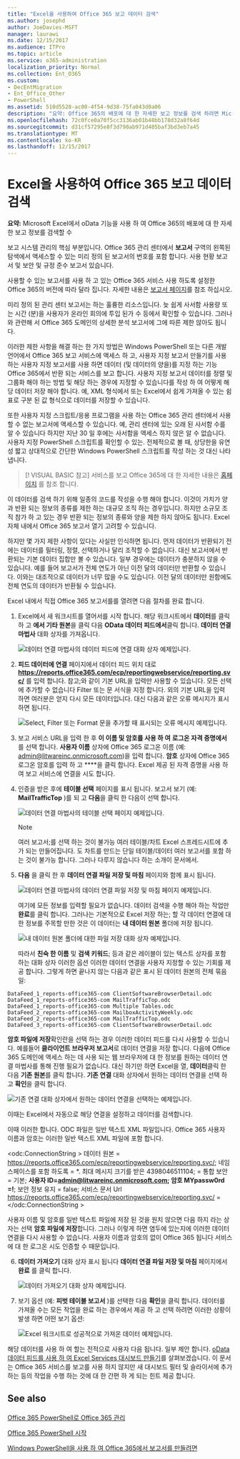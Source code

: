 ```yaml
---
title: "Excel을 사용하여 Office 365 보고 데이터 검색"
ms.author: josephd
author: JoeDavies-MSFT
manager: laurawi
ms.date: 12/15/2017
ms.audience: ITPro
ms.topic: article
ms.service: o365-administration
localization_priority: Normal
ms.collection: Ent_O365
ms.custom:
- DecEntMigration
- Ent_Office_Other
- PowerShell
ms.assetid: 510d5528-ac00-4f54-9d38-75fa043d0a06
description: "요약: Office 365의 배포에 대 한 자세한 보고 정보를 검색 하려면 Microsoft Excel에서 oData 기능을 사용"
ms.openlocfilehash: 72c0fce0a70f5cc3136ab01b48bb178d32a8f64d
ms.sourcegitcommit: d31cf57295e8f3d798ab971d405baf3bd3eb7a45
ms.translationtype: MT
ms.contentlocale: ko-KR
ms.lasthandoff: 12/15/2017
---
```

# <a name="using-excel-to-retrieve-office-365-reporting-data"></a>Excel을 사용하여 Office 365 보고 데이터 검색

 **요약:** Microsoft Excel에서 oData 기능을 사용 하 여 Office 365의 배포에 대 한 자세한 보고 정보를 검색할 수
  
보고 시스템 관리의 핵심 부분입니다. Office 365 관리 센터에서 **보고서** 구역의 왼쪽된 탐색에서 액세스할 수 있는 미리 정의 된 보고서의 번호를 포함 합니다. 사용 현황 보고서 및 보안 및 규정 준수 보고서 있습니다.
  
사용할 수 있는 보고서를 사용 하 고 있는 Office 365 서비스 사용 하도록 설정한 Office 365의 버전에 따라 달라 집니다. 자세한 내용은 [보고서 페이지](https://technet.microsoft.com/en-us/library/office-365-reports.aspx)를 참조 하십시오.
  
미리 정의 된 관리 센터 보고서는 하는 훌륭한 리소스입니다. 늦 쉽게 사서함 사용량 또는 시간 (분)을 사용자가 온라인 회의에 투입 된가 수 등에서 확인할 수 있습니다. 그러나와 관련해 서 Office 365 도메인의 상세한 분석 보고서에 그에 따른 제한 않아도 됩니다.
  
이러한 제한 사항을 해결 하는 한 가지 방법은 Windows PowerShell 또는 다른 개발 언어에서 Office 365 보고 서비스에 액세스 하 고, 사용자 지정 보고서 만들기를 사용 하는 사용자 지정 보고서를 사용 하면 데이터 (및 데이터의 양을)를 지정 하는 기능 Office 365에서 반환 되는 서비스를 보고 합니다. 사용자 지정 보고서 데이터를 정렬 및 그룹화 해야 하는 방법 및 해당 하는 경우에 지정할 수 있습니다를 작성 하 여 어떻게 해당 데이터 저장 해야 합니다. 예, XML 형식에서 또는 Excel에서 쉽게 가져올 수 있는 쉼표로 구분 된 값 형식으로 데이터를 저장할 수 있습니다. 
  
또한 사용자 지정 스크립트/응용 프로그램을 사용 하는 Office 365 관리 센터에서 사용할 수 없는 보고서에 액세스할 수 있습니다. 예, 관리 센터에 있는 오래 된 사서함 수를 알 수 있습니다 하지만 지난 30 일 후에는 사서함을 액세스 하지 않은 알 수 없습니다. 사용자 지정 PowerShell 스크립트를 확인할 수 있는. 전체적으로 볼 때, 상당한을 유연성 짧고 상대적으로 간단한 Windows PowerShell 스크립트를 작성 하는 것 대신 나타냅니다.
  
> [! VISUAL BASIC 참고] 서비스를 보고 Office 365에 대 한 자세한 내용은 [홈페이지](https://msdn.microsoft.com/en-us/library/office/jj984325%28v=office.15%29.aspx) 를 참조 합니다.
  
이 데이터를 검색 하기 위해 일종의 코드를 작성을 수행 해야 합니다. 이것이 가치가 양과 반환 되는 정보의 종류를 제한 하는 대규모 조직 하는 경우입니다. 하지만 소규모 조직 참가 하 고 있는 경우 반환 되는 정보의 종류와 양을 제한 하지 않아도 됩니다. Excel 자체 내에서 Office 365 보고서 열기 고려할 수 있습니다.
  
하지만 몇 가지 제한 사항이 있다는 사실만 인식하면 됩니다. 먼저 데이터가 반환되기 전에는 데이터를 필터링, 정렬, 선택하거나 달리 조작할 수 없습니다. 대신 보고서에서 반환되는 기본 데이터 집합만 볼 수 있습니다. 일부 경우에는 데이터가 충분하지 않을 수 있습니다. 예를 들어 보고서가 전체 연도가 아닌 이전 달의 데이터만 반환할 수 있습니다. 이와는 대조적으로 데이터가 너무 많을 수도 있습니다. 이전 달의 데이터만 원함에도 전체 연도의 데이터가 반환될 수 있습니다.
  
Excel 내에서 직접 Office 365 보고서를를 열려면 다음 절차를 완료 합니다.
  
1. Excel에서 새 워크시트를 열어서를 시작 합니다. 해당 워크시트에서 **데이터**를 클릭 하 고 **에서 기타 원본**을 클릭 다음 **OData 데이터 피드에서**클릭 합니다. **데이터 연결 마법사** 대화 상자를 가져옵니다.
    
     ![데이터 연결 마법사의 데이터 피드에 연결 대화 상자 예제입니다.](images/o365_reporting_connect_data_feed.png)
  
2. **피드 데이터에 연결** 페이지에서 데이터 피드 위치 대로 **https://reports.office365.com/ecp/reportingwebservice/reporting.svc/** 를 입력 합니다. 참고;와 같이 기본 URL을 입력만 사용할 수 있습니다. 모든 선택에 추가할 수 없습니다 Filter 또는 문 서식을 지정 합니다. 외의 기본 URL을 입력 하면 여러분은 얻지 다시 모든 데이터입니다. 대신 다음과 같은 오류 메시지가 표시 하면 됩니다.
    
     ![Select, Filter 또는 Format 문을 추가할 때 표시되는 오류 메시지 예제입니다.](images/o365_reporting_incorrect_data_feed.png)
  
3. 보고 서비스 URL을 입력 한 후 **이 이름 및 암호를 사용 하 여** **로그온 자격 증명에서**를 선택 합니다. **사용자 이름** 상자에 Office 365 로그온 이름 (예: admin@litwareinc.onmicrosoft.com)을 입력 합니다. **암호** 상자에 Office 365 로그온 암호를 입력 하 고 ****을 클릭 합니다. Excel 제공 된 자격 증명을 사용 하 여 보고 서비스에 연결을 시도 합니다.
    
4. 인증을 받은 후에 **테이블 선택** 페이지를 표시 됩니다. 보고서 보기 (예: **MailTrafficTop** )를 되 고 **다음**을 클릭 한 다음이 선택 합니다.
    
     ![데이터 연결 마법사의 테이블 선택 페이지 예제입니다.](images/o365_reporting_select_tables.png)
  
    > [!NOTE]
    > 여러 보고서;를 선택 하는 것이 불가능 여러 테이블/차트 Excel 스프레드시트에 추가 되는 만들어집니다. 도 차트를 만드는 단일 테이블/데이터 여러 보고서를 포함 하는 것이 불가능 합니다. 그러나 다루지 않습니다 하는 소개이 문서에서. 
  
5. **다음** 을 클릭 한 후 **데이터 연결 파일 저장 및 마침** 페이지와 함께 표시 됩니다.
    
     ![데이터 연결 마법사의 데이터 연결 파일 저장 및 마침 페이지 예제입니다.](images/o365_reporting_odata_finish.png)
  
    여기에 모든 정보를 입력할 필요가 없습니다. 데이터 검색을 수행 해야 하는 작업만 **완료**를 클릭 합니다. 그러나는 기본적으로 Excel 저장 하는; 할 각 데이터 연결에 대 한 정보를 주목할 만한 것은 이 데이터는 **내 데이터 원본** 폴더에 저장 됩니다.
    
     ![내 데이터 원본 폴더에 대한 파일 저장 대화 상자 예제입니다.](images/o365_reporting_save_data_source.png)
  
    따라서 **친숙 한 이름** 및 **검색 키워드**; 등과 같은 레이블이 있는 텍스트 상자를 포함 하는 대화 상자 이러한 옵션 이러한 데이터 연결을 사용자 지정할 수 있는 기회를 제공 합니다. 그렇게 하면 끝나지 않는 다음과 같은 표시 된 데이터 원본의 전체 묶음 일:
    
  ```
  DataFeed_1_reports-office365-com ClientSoftwareBrowserDetail.odc
DataFeed_1_reports-office365-com MailTrafficTop.odc
DataFeed_1_reports-office365-com Multiple Tables.odc
DataFeed_2_reports-office365-com MailboxActivityWeekly.odc
DataFeed_2_reports-office365-com MailTrafficTop.odc
DataFeed_3_reports-office365-com ClientSoftwareBrowserDetail.odc
  ```

**암호 파일에 저장**확인란을 선택 하는 경우 이러한 데이터 피드를 다시 사용할 수 있습니다. 예를들어 **클라이언트 브라우저 보고서**로 데이터 연결을 저장 합니다. 다음에 Office 365 도메인에 액세스 하는 데 사용 되는 웹 브라우저에 대 한 정보를 원하는 데이터 연결 마법사를 통해 진행 필요가 없습니다. 대신 하기만 하면 Excel을 열, **데이터**클릭 한 다음 **기존 원본**를 클릭 합니다. **기존 연결** 대화 상자에서 원하는 데이터 연결을 선택 하 고 **확인**을 클릭 합니다.
    
![기존 연결 대화 상자에서 원하는 데이터 연결을 선택하는 예제입니다.](images/o365_reporting_select_connection.png)
  
이때는 Excel에서 자동으로 해당 연결을 설정하고 데이터를 검색합니다.
    
이때 이러한 합니다. ODC 파일은 일반 텍스트 XML 파일입니다. Office 365 사용자 이름과 암호는 이러한 일반 텍스트 XML 파일에 포함 합니다.
    
\<odc:ConnectionString > 데이터 원본 = https://reports.office365.com/ecp/reportingwebservice/reporting.svc/; 네임 스페이스를 포함 하도록 = *. 최대 메시지 크기를 받은 4398046511104; = 통합 보안 = 기본; **사용자 ID=admin@litwareinc.onmicrosoft.com; 암호 MYpassw0rd =!**; 보안 정보 유지 = false; 서비스 문서 Url https://reports.office365.com/ecp/reportingwebservice/reporting.svc/ =\</odc:ConnectionString >
    
사용자 이름 및 암호를 일반 텍스트 파일에 저장 된 것을 원치 않으면 다음 하지 라는 상자는 선택 **암호 파일에 저장**합니다. 그러나 이렇게 하면 염두에 있는지에 이러한 데이터 연결을 다시 사용할 수 없습니다. 사용자 이름과 암호의 없이 Office 365 됩니다 서비스에 대 한 로그온 시도 인증할 수 때문입니다.
    
6. **데이터 가져오기** 대화 상자 표시 됩니다 **데이터 연결 파일 저장 및 마침** 페이지에서 **완료** 를 클릭 합니다.
    
     ![데이터 가져오기 대화 상자 예제입니다.](images/o365_reporting_import_data.png)
  
7. 보기 옵션 (예: **피벗 테이블 보고서** )를 선택한 다음 **확인**을 클릭 합니다. 데이터를 가져올 수는 모든 작업을 완료 하는 경우에서 제공 하 고 선택 하려면 이러한 상황이 발생 하면 어떤 보기 옵션:
    
     ![Excel 워크시트로 성공적으로 가져온 데이터 예제입니다.](images/o365_reporting_sample_spreadsheet.png)
  
해당 데이터를 사용 하 여 할는 전적으로 사용자 다음 됩니다. 일부 제안 합니다. [oData 데이터 피드를 사용 하 여 Excel Services 대시보드 만들기](https://technet.microsoft.com/en-us/library/jj873965%28v=office.15%29.aspx)를 살펴보겠습니다. 이 문서는 Office 365 서비스를 보고를 사용 하지 않지만 새 대시보드 필터 및 슬라이서에 추가 하는 등의 작업을 수행 하는 것에 대 한 간편 하 게 되는 힌트 제공 합니다.
  
## <a name="see-also"></a>See also

#### 

[Office 365 PowerShell로 Office 365 관리](manage-office-365-with-office-365-powershell.md)
  
[Office 365 PowerShell 시작](getting-started-with-office-365-powershell.md)
  
[Windows PowerShell을 사용 하 여 Office 365에서 보고서를 만들려면](use-windows-powershell-to-create-reports-in-office-365.md)

